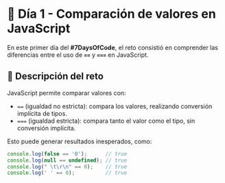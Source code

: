 # 📘 Día 1 - Comparación de valores en JavaScript

En este primer día del **#7DaysOfCode**, el reto consistió en comprender las diferencias entre el uso de **`==`** y **`===`** en JavaScript.

## 📝 Descripción del reto
JavaScript permite comparar valores con:
- `==` (igualdad no estricta): compara los valores, realizando conversión implícita de tipos.
- `===` (igualdad estricta): compara tanto el valor como el tipo, sin conversión implícita.

Esto puede generar resultados inesperados, como:
```javascript
console.log(false == '0');      // true
console.log(null == undefined); // true
console.log(" \t\r\n" == 0);    // true
console.log(' ' == 0);          // true
